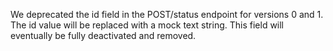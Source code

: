 We deprecated the id field in the POST/status endpoint for versions 0 and 1. The id value will be replaced with a mock text string. This field will eventually be fully deactivated and removed.
